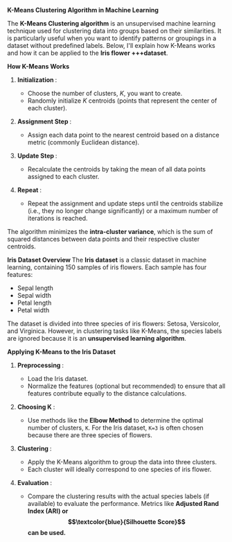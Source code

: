 <b> K-Means Clustering Algorithm in Machine Learning </b>

The **K-Means Clustering algorithm** is an unsupervised machine learning technique used for clustering data into groups based on their similarities. It is particularly useful when you want to identify patterns or groupings in a dataset without predefined labels. Below, I'll explain how K-Means works and how it can be applied to the **Iris flower +++dataset**.


<b> How K-Means Works </b>
1. <b> Initialization </b>:
   - Choose the number of clusters, $K$, you want to create.
   - Randomly initialize $K$ centroids (points that represent the center of each cluster).

2. <b> Assignment Step </b>:
   - Assign each data point to the nearest centroid based on a distance metric (commonly Euclidean distance).

3. <b> Update Step </b>:
   - Recalculate the centroids by taking the mean of all data points assigned to each cluster.

4. <b> Repeat </b>:
   - Repeat the assignment and update steps until the centroids stabilize (i.e., they no longer change significantly) or a maximum number of iterations is reached.

The algorithm minimizes the **intra-cluster variance**, which is the sum of squared distances between data points and their respective cluster centroids.


<b> Iris Dataset Overview </b>
The **Iris dataset** is a classic dataset in machine learning, containing 150 samples of iris flowers. Each sample has four features:
- Sepal length
- Sepal width
- Petal length
- Petal width

The dataset is divided into three species of iris flowers: Setosa, Versicolor, and Virginica. However, in clustering tasks like K-Means, the species labels are ignored because it is an **unsupervised learning algorithm**.

<b> Applying K-Means to the Iris Dataset </b>
1. <b> Preprocessing </b>:
   - Load the Iris dataset.
   - Normalize the features (optional but recommended) to ensure that all features contribute equally to the distance calculations.

2. <b> Choosing K </b>:
   - Use methods like the **Elbow Method** to determine the optimal number of clusters, `K`. For the Iris dataset, `K=3` is often chosen because there are three species of flowers.

3. <b> Clustering </b>:
   - Apply the K-Means algorithm to group the data into three clusters.
   - Each cluster will ideally correspond to one species of iris flower.

4. <b> Evaluation </b>:
   - Compare the clustering results with the actual species labels (if available) to evaluate the performance. Metrics like <b> Adjusted Rand Index (ARI) <b> or $$\textcolor{blue}{Silhouette Score}$$ can be used.


 
